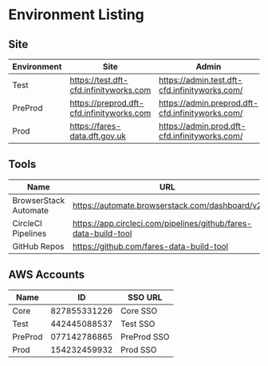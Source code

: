 # Environment Listing

## Site

| Environment | Site                                      | Admin                                            | Monitoring                                           |
| ----------- | ----------------------------------------- | ------------------------------------------------ | ---------------------------------------------------- |
| Test        | https://test.dft-cfd.infinityworks.com    | https://admin.test.dft-cfd.infinityworks.com/    | https://monitoring.test.dft-cfd.infinityworks.com    |
| PreProd     | https://preprod.dft-cfd.infinityworks.com | https://admin.preprod.dft-cfd.infinityworks.com/ | https://monitoring.preprod.dft-cfd.infinityworks.com |
| Prod        | https://fares-data.dft.gov.uk             | https://admin.prod.dft-cfd.infinityworks.com/    | https://monitoring.prod.dft-cfd.infinityworks.com    |

## Tools

| Name                  | URL                                                             |
| --------------------- | --------------------------------------------------------------- |
| BrowserStack Automate | https://automate.browserstack.com/dashboard/v2                  |
| CircleCI Pipelines    | https://app.circleci.com/pipelines/github/fares-data-build-tool |
| GitHub Repos          | https://github.com/fares-data-build-tool                        |

## AWS Accounts

| Name    | ID           | SSO URL     |
| ------- | ------------ | ----------- |
| Core    | 827855331226 | Core SSO    |
| Test    | 442445088537 | Test SSO    |
| PreProd | 077142786865 | PreProd SSO |
| Prod    | 154232459932 | Prod SSO    |
